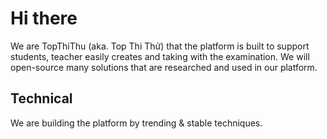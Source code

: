 # Hi there

We are TopThiThu (aka. Top Thi Thử) that the platform is built to support students, teacher easily creates and taking with the examination. We will open-source many solutions that are researched and used in our platform.

## Technical

We are building the platform by trending & stable techniques.
